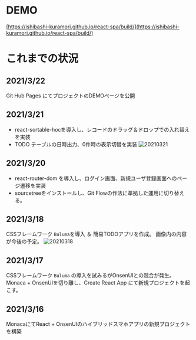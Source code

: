 # DEMO
[https://ishibashi-kuramori.github.io/react-spa/build/](https://ishibashi-kuramori.github.io/react-spa/build/)

# これまでの状況
## 2021/3/22
Git Hub Pages にてプロジェクトのDEMOページを公開

## 2021/3/21
* react-sortable-hocを導入し、レコードのドラッグ＆ドロップでの入れ替えを実装
* TODO テーブルの日時出力、0件時の表示切替を実装
![20210321](https://user-images.githubusercontent.com/78581467/111906602-9edcde80-8a94-11eb-900d-aad75d01cfca.png)

## 2021/3/20
* react-router-dom を導入し、ログイン画面、新規ユーザ登録画面へのページ遷移を実装
* sourcetreeをインストールし、Git Flowの作法に準拠した運用に切り替える。

## 2021/3/18
CSSフレームワーク `Buluma`を導入 ＆ 簡易TODOアプリを作成。
画像内の内容が今後の予定。
![20210318](https://user-images.githubusercontent.com/78581467/111617716-d2b2cc80-8826-11eb-907f-6ba91476f87b.png)

## 2021/3/17
CSSフレームワーク `Buluma` の導入を試みるがOnsenUIとの競合が発生。
Monaca + OnsenUIを切り離し、Create React App にて新規プロジェクトを起こす。

## 2021/3/16
MonacaにてReact + OnsenUIのハイブリッドスマホアプリの新規プロジェクトを構築

